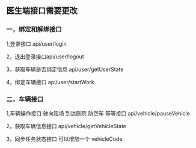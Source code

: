 ## 医生端接口需要更改

### 一，绑定和解绑接口

  1,登录接口 api/user/login
  
  2，退出登录接口api/user/logout
  
  3，获取车辆是否绑定信息  api/user/getUserState
  
  4，绑定车辆接口 api/user/startWork
### 二，车辆接口

  1,车辆操作接口 驶向现场 到达医院 防空车 等等接口    api/vehicle/pauseVehicle
  
  2，获取车辆信息接口  api/vehicle/getVehicleState
  
  3，同步任务状态接口 可以增加一个 vehicleCode
  
